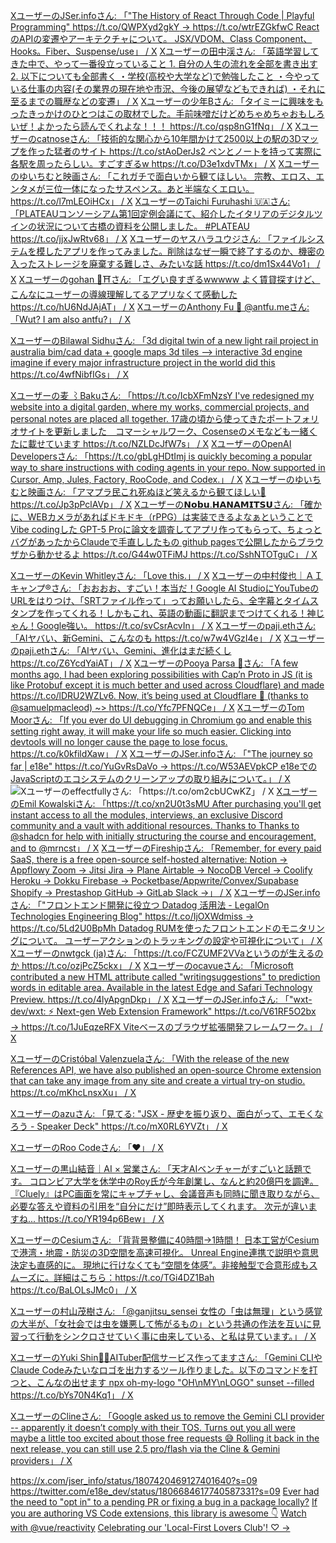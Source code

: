 
[XユーザーのJSer.infoさん: 「"The History of React Through Code | Playful Programming" https://t.co/QWPXyd2gkY → https://t.co/wtrEZGkfwC ReactのAPIの変遷やアーキテクチャについて。 JSX/VDOM、Class Component、Hooks。Fiber、Suspense/use」 / X](https://x.com/jser_info/status/1946822509891883474)
[Xユーザーの田中渓さん: 「英語学習してきた中で、やって一番役立っていること 1. 自分の人生の流れを全部を書き出す 2. 以下についても全部書く ・学校(高校や大学など)で勉強したこと ・今やっている仕事の内容(その業界の現在地や市況、今後の展望などもできれば) ・それに至るまでの職歴などの変遷」 / X](https://x.com/KeiTanaka_Radio/status/1930750893420666948)
[Xユーザーの少年Bさん: 「タイミーに興味をもったきっかけのひとつはこの取材でした。手前味噌だけどめちゃめちゃおもしろいぜ！よかったら読んでくれよな！！！ https://t.co/qsp8nG1fNq」 / X](https://x.com/raira21/status/1945892740069490969)
[Xユーザーのcatnoseさん: 「技術的な関心から10年間かけて2500以上の駅の3Dマップを作った猛者のサイト https://t.co/stAoDerJs2 ペンとノートを持って実際に各駅を周ったらしい。すごすぎるw https://t.co/D3e1xdvTMx」 / X](https://x.com/catnose99/status/1967585525331792102)
[Xユーザーのゆいちむと映画さん: 「これガチで面白いから観てほしい。 宗教、エロス、エンタメが三位一体になったサスペンス。あと半端なくエロい。 https://t.co/l7mLEOiHCx」 / X](https://x.com/YUI3MOV/status/1975407570065264966)
[XユーザーのTaichi Furuhashi 🇺🇦さん: 「PLATEAUコンソーシアム第1回定例会議にて、紹介したイタリアのデジタルツインの状況について古橋の資料を公開しました。 #PLATEAU https://t.co/jjxJwRtv68」 / X](https://x.com/mapconcierge/status/1972487449617248598)
[Xユーザーのヤスハラユウジさん: 「ファイルシステムを模したアプリを作ってみました。削除はなぜ一瞬で終了するのか、機密の入ったストレージを廃棄する難しさ、みたいな話 https://t.co/dm1Sx44Vo1」 / X](https://x.com/dsedb/status/1976443142129045694)
[Xユーザーのgohan 🍚⛩️さん: 「エグい良すぎるwwwww よく賃貸探すけど、こんなにユーザーの導線理解してるアプリなくて感動した https://t.co/hU6NdJAjAT」 / X](https://x.com/grandchildrice/status/1950017213152313813)
[XユーザーのAnthony Fu 🦋 @antfu.meさん: 「Wut? I am also antfu?」 / X](https://x.com/antfu7/status/1945405860148306106)

[XユーザーのBilawal Sidhuさん: 「3d digital twin of a new light rail project in australia bim/cad data + google maps 3d tiles --&gt; interactive 3d engine imagine if every major infrastructure project in the world did this https://t.co/4wfNibfIGs」 / X](https://x.com/bilawalsidhu/status/1957529179794133147)

[Xユーザーの麦 ⌇Bakuさん: 「https://t.co/IcbXFmNzsY I've redesigned my website into a digital garden, where my works, commercial projects, and personal notes are placed all together. 17歳の頃から使ってきたポートフォリオサイトを更新しました　コマーシャルワーク、Cosenseのメモなども一緒くたに載せています https://t.co/NZLDcJfW7s」 / X](https://x.com/_baku89/status/1957781981573574657)
[XユーザーのOpenAI Developersさん: 「https://t.co/gbLgHDtImj is quickly becoming a popular way to share instructions with coding agents in your repo. Now supported in Cursor, Amp, Jules, Factory, RooCode, and Codex.」 / X](https://x.com/OpenAIDevs/status/1957925682048336354)
[Xユーザーのゆいちむと映画さん: 「アマプラ民これ死ぬほど笑えるから観てほしい🥹 https://t.co/Jp3pPclAVp」 / X](https://x.com/YUI3MOV/status/1957715627134841285)
[Xユーザーの𝗡𝗼𝗯𝘂.𝗛𝗔𝗡𝗔𝗠𝗜𝗧𝗦𝗨さん: 「確かに、WEBカメラがあればドキドキ（rPPG）は実装できるよなぁということでVibe codingした GPT-5 Proに論文を調査してアプリ作ってもらって、ちょっとバグがあったからClaudeで手直ししたもの github pagesで公開したからブラウザから動かせるよ https://t.co/G44w0TFiMJ https://t.co/SshNTOTguC」 / X](https://x.com/873ch/status/1958498660192231780)

[XユーザーのKevin Whitleyさん: 「Love this.」 / X](https://x.com/kevinrwhitley/status/1949111669570809934)
[Xユーザーの中村俊也｜ＡＩキャンプ®さん: 「おおおお、すごい！本当だ！Google AI StudioにYouTubeのURLをはりつけ、「SRTファイル作って」ってお願いしたら、全字幕とタイムスタンプを作ってくれる！しかもこれ、英語の動画に翻訳までつけてくれる！神じゃん！Google強い。 https://t.co/svCsrAcvIn」 / X](https://x.com/tsyn18/status/1900156566382248414)
[Xユーザーのpaji.ethさん: 「AIヤバい、新Gemini、こんなのも https://t.co/w7w4VGzI4e」 / X](https://x.com/paji_a/status/1922230096011702684)
[Xユーザーのpaji.ethさん: 「AIヤバい、Gemini、進化はまだ続くし https://t.co/Z6YcdYaiAT」 / X](https://x.com/paji_a/status/1923297851385274384)
[XユーザーのPooya Parsa 🦋さん: 「A few months ago, I had been exploring possibilities with Cap’n Proto in JS (it is like Protobuf except it is much better and used across Cloudflare) and made https://t.co/lDRU2WZLv6. Now, it’s being used at Cloudflare 🤝 (thanks to @samuelpmacleod) ~&gt; https://t.co/Yfc7PFNQCe」 / X](https://x.com/_pi0_/status/1884298773041668339)
[XユーザーのTom Moorさん: 「If you ever do UI debugging in Chromium go and enable this setting right away, it will make your life so much easier. Clicking into devtools will no longer cause the page to lose focus. https://t.co/k0kfildXaw」 / X](https://x.com/tommoor/status/1877390846665830867)
[XユーザーのJSer.infoさん: 「"The journey so far | e18e" https://t.co/YuGvRsDaVo → https://t.co/W53AEVpkCP e18eでのJavaScriptのエコシステムのクリーンアップの取り組みについて。」 / X](https://x.com/jser_info/status/1876619000655851537)
![Xユーザーのeffectfullyさん: 「https://t.co/om2cbUCwKZ」 / X](https://x.com/effectfully/status/1855668302137491599)
[XユーザーのEmil Kowalskiさん: 「https://t.co/xn2U0t3sMU After purchasing you'll get instant access to all the modules, interviews, an exclusive Discord community and a vault with additional resources. Thanks to Thanks to @shadcn for help with initially structuring the course and encouragement, and to @mrncst」 / X](https://x.com/emilkowalski_/status/1830955889391444050)
[XユーザーのFireshipさん: 「Remember, for every paid SaaS, there is a free open-source self-hosted alternative: Notion -&gt; Appflowy Zoom -&gt; Jitsi Jira -&gt; Plane Airtable -&gt; NocoDB Vercel -&gt; Coolify Heroku -&gt; Dokku Firebase -&gt; Pocketbase/Appwrite/Convex/Supabase Shopify -&gt; Prestashop GitHub -&gt; GitLab Slack -&gt;」 / X](https://x.com/fireship_dev/status/1828485695029260356)
[XユーザーのJSer.infoさん: 「"フロントエンド開発に役立つ Datadog 活用法 - LegalOn Technologies Engineering Blog" https://t.co/IjOXWdmiss → https://t.co/5Ld2U0BpMh Datadog RUMを使ったフロントエンドのモニタリングについて。 ユーザーアクションのトラッキングの設定や可視化について」 / X](https://x.com/jser_info/status/1820613468162343320)
[Xユーザーのnwtgck (ja)さん: 「https://t.co/FCZUMF2VVaというのが生えるのか https://t.co/ozjPcZ5ckx」 / X](https://x.com/nwtgck_ja/status/1800047674282098812)
[Xユーザーのocavueさん: 「Microsoft contributed a new HTML attribute called "writingsuggestions" to prediction words in editable area. Available in the latest Edge and Safari Technology Preview. https://t.co/4lyApgnDkp」 / X](https://x.com/ocavue/status/1783492909184266303)
[XユーザーのJSer.infoさん: 「"wxt-dev/wxt: :zap: Next-gen Web Extension Framework" https://t.co/V61RF5O2bx → https://t.co/1JuEqzeRFX Viteベースのブラウザ拡張開発フレームワーク。」 / X](https://x.com/jser_info/status/1764305845943165303)


[XユーザーのCristóbal Valenzuelaさん: 「With the release of the new References API, we have also published an open-source Chrome extension that can take any image from any site and create a virtual try-on studio. https://t.co/mKhcLnsxXu」 / X](https://x.com/c_valenzuelab/status/1923727169194258719)

[Xユーザーのazuさん: 「見てる: "JSX - 歴史を振り返り、⾯⽩がって、エモくなろう - Speaker Deck" https://t.co/mX0RL6YVZt」 / X](https://x.com/azu_re/status/1936647919064805623)

[XユーザーのRoo Codeさん: 「❤️」 / X](https://x.com/roo_code/status/1931419962503315740)

[Xユーザーの黒山結音｜AI × 営業さん: 「天才AIベンチャーがすごいと話題です。 コロンビア大学を休学中のRoy氏が今年創業し、なんと約20億円を調達。 『Cluely』はPC画面を常にキャプチャし、会議音声も同時に聞き取りながら、必要な答えや資料の引用を“自分にだけ”即時表示してくれます。 次元が違いますね... https://t.co/YR194p6Bew」 / X](https://x.com/Yuito_Kuroyama/status/1936575120207990982)

[XユーザーのCesiumさん: 「背背景整備に40時間→1時間！ 日本工営がCesiumで港湾・地震・防災の3D空間を高速可視化。 Unreal Engine連携で説明や意思決定も直感的に。 現地に行けなくても“空間を体感”。非接触型で合意形成もスムーズに。詳細はこちら：https://t.co/TGi4DZ1Bah https://t.co/BaLOLsJMc0」 / X](https://x.com/CesiumJS/status/1937347843448070553)

[Xユーザーの村山茂樹さん: 「@ganjitsu_sensei 女性の「虫は無理」という感覚の大半が、「女社会では虫を嫌悪して怖がるもの」という共通の作法を互いに見習って行動をシンクロさせていく事に由来している、と私は見ています。」 / X](https://x.com/Clunio/status/1938132838639185931)

[XユーザーのYuki Shin🎥💫AITuber配信サービス作ってますさん: 「Gemini CLIやClaude Codeみたいなロゴを出力するツール作りました。以下のコマンドを打つと、こんなの出せます npx oh-my-logo "OH\nMY\nLOGO" sunset --filled https://t.co/bYs70N4Kq1」 / X](https://x.com/shinshin86/status/1938162469601738859)

[XユーザーのClineさん: 「Google asked us to remove the Gemini CLI provider -- apparently it doesn’t comply with their TOS. Turns out you all were maybe a little too excited about those free requests 😅 Rolling it back in the next release, you can still use 2.5 pro/flash via the Cline &amp; Gemini providers」 / X](https://x.com/cline/status/1939129177807913024)



https://x.com/jser_info/status/1807420469127401640?s=09
https://twitter.com/e18e_dev/status/1806684617740587331?s=09
[Ever had the need to "opt in" to a pending PR or fixing a bug in a package locally?](https://twitter.com/TheAlexLichter/status/1806671844306526513?s=09)
[If you are authoring VS Code extensions, this library is awesome 👇](https://x.com/antfu7/status/1825879863661580700)
[Watch with @vue/reactivity](https://antfu.me/posts/watch-with-reactivity)
[Celebrating our 'Local-First Lovers Club'! ♡ →](https://x.com/AnytypeLabs/status/1832059018107580557)
